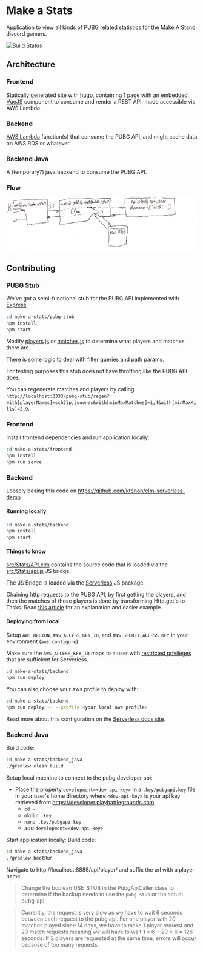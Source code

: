 # Make a Stats
Application to view all kinds of PUBG related statistics for the Make A Stand discord gamers.

[![Build Status](https://travis-ci.org/SoftwareSandbox/make-a-stats.svg)](https://travis-ci.org/SoftwareSandbox/make-a-stats)


## Architecture
### Frontend
Statically generated site with [hugo](https://gohugo.io), containing 1 page with an embedded [VueJS](https://vuejs.org) component to consume and render a REST API, made accessible via AWS Lambda.

### Backend
[AWS Lambda](https://aws.amazon.com/lambda/) function(s) that consume the PUBG API, and might cache data on AWS RDS or whatever.

### Backend Java
A (temporary?) java backend to consume the PUBG API.

### Flow
![](docs/flow.png)

## Contributing
### PUBG Stub
We've got a semi-functional stub for the PUBG API implemented with [Express](https://expressjs.com/)

```sh
cd make-a-stats/pubg-stub
npm install
npm start
```

Modify [players.js](pubg-stub/players.js) or [matches.js](pubg-stub/matches.js) to determine what players and matches there are.

There is some logic to deal with filter queries and path params.

For testing purposes this stub does not have throttling like the PUBG API does.

You can regenerate matches and players by calling `http://localhost:3333/pubg-stub/regen?with[playerNames]=sch3lp,jooones&with[minMaxMatches]=1,4&with[minMaxKills]=2,9`.

### Frontend
Install frontend dependencies and run application locally:
```sh
cd make-a-stats/frontend
npm install
npm run serve
```

### Backend
Loosely basing this code on https://github.com/ktonon/elm-serverless-demo

#### Running locally

```sh
cd make-a-stats/backend
npm install
npm start
```

#### Things to know
[src/Stats/API.elm](src/Stats/API.elm) contains the source code that is loaded via the [src/Stats/api.js](src/Stats/api.js) JS bridge.

The JS Bridge is loaded via the [Serverless](https://serverless.com/) JS package.

Chaining http requests to the PUBG API, by first getting the players, and then the matches of those players is done by transforming Http.get's to Tasks.
Read [this article](http://tech.allo-media.net/learning/elm/2018/02/05/chaining-http-requests-in-elm.html) for an explanation and easier example.

#### Deploying from local
Setup `AWS_REGION`, `AWS_ACCESS_KEY_ID`, and `AWS_SECRET_ACCESS_KEY` in your environment (`aws configure`).

Make sure the `AWS_ACCESS_KEY_ID` maps to a user with [restricted privileges](https://github.com/serverless/serverless/issues/1439) that are sufficient for Serverless.

```sh
cd make-a-stats/backend
npm run deploy
```

You can also choose your aws profile to deploy with:

```sh
cd make-a-stats/backend
npm run deploy -- --profile <your local aws profile>
```

Read more about this configuration on the [Serverless docs site](https://serverless.com/framework/docs/providers/aws/cli-reference/config-credentials/).

### Backend Java
Build code:
```sh
cd make-a-stats/backend_java
./gradlew clean build
```

Setup local machine to connect to the pubg developer api:
- Place the property `development=<dev-api-key>` in a `.key/pubgapi.key` file in your user's home directory where `<dev-api-key>` is your api key retrieved from https://developer.playbattlegrounds.com
    - `cd ~`
    - `mkdir .key`
    - `nano .key/pubgapi.key`
    - add `development=<dev-api-key>`

Start application locally:
Build code:
```sh
cd make-a-stats/backend_java
./gradlew bootRun
```

Navigate to http://localhost:8888/api/player/ and suffix the url with a player name

> Change the boolean USE_STUB in the PubgApiCaller class to determine if the backup needs to use the `pubg-stub` or the actual pubg-api.

> Currently, the request is very slow as we have to wait 6 seconds between each request to the pubg api. For one player with 20 matches played since 14 days, we have to make 1 player request and 20 match requests meaning we will have to wait 1 * 6 + 20 * 6 = 126 seconds. If 2 players are requested at the same time, errors will occur because of too many requests.
